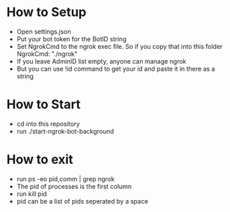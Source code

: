 # How to Setup
- Open settings.json
- Put your bot token for the BotID string
- Set NgrokCmd to the ngrok exec file. So if you copy that into this folder NgrokCmd: "./ngrok"
- If you leave AdminID list empty, anyone can manage ngrok
- But you can use !id command to get your id and paste it in there as a string

# How to Start
- cd into this repository
- run ./start-ngrok-bot-background

# How to exit
- run ps -eo pid,comm | grep ngrok
- The pid of processes is the first column
- run kill pid
- pid can be a list of pids seperated by a space

